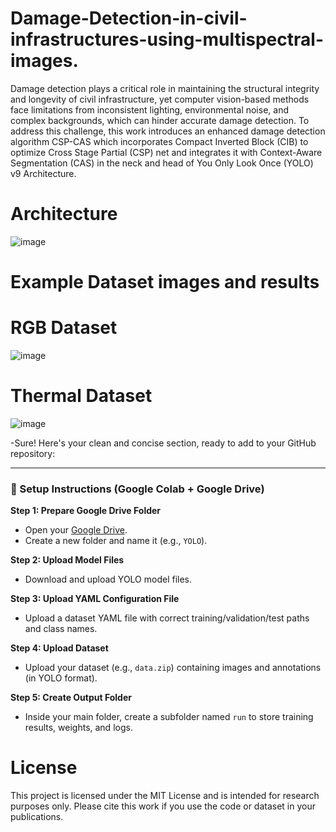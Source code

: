 # Damage-Detection-in-civil-infrastructures-using-multispectral-images.
Damage detection plays a critical role in maintaining the structural integrity and longevity of civil infrastructure, yet computer vision-based methods face limitations from inconsistent lighting, environmental noise, and complex backgrounds, which can hinder accurate damage detection. To address this challenge, this work introduces an enhanced damage detection algorithm CSP-CAS which incorporates Compact Inverted Block (CIB) to optimize Cross Stage Partial (CSP) net and integrates it with Context-Aware Segmentation (CAS) in the neck and head of You Only Look Once (YOLO) v9 Architecture. 

# Architecture


![image](https://github.com/user-attachments/assets/72225168-2d21-43d1-9756-fde52c595041)



# Example Dataset images and results
# RGB Dataset

![image](https://github.com/user-attachments/assets/32335fb1-589c-48c4-93df-595db419f0ff)


# Thermal Dataset
![image](https://github.com/user-attachments/assets/5d7a13ec-af09-4d99-8de6-1d7a68d2b731)

-Sure! Here's your clean and concise section, ready to add to your GitHub repository:

---

### 🔧 Setup Instructions (Google Colab + Google Drive)

**Step 1: Prepare Google Drive Folder**  
- Open your [Google Drive](https://drive.google.com/).  
- Create a new folder and name it (e.g., `YOLO`).

**Step 2: Upload Model Files**  
- Download and upload YOLO model files.

**Step 3: Upload YAML Configuration File**  
- Upload a dataset YAML file with correct training/validation/test paths and class names.

**Step 4: Upload Dataset**  
- Upload your dataset (e.g., `data.zip`) containing images and annotations (in YOLO format).

**Step 5: Create Output Folder**  
- Inside your main folder, create a subfolder named `run` to store training results, weights, and logs.


# License
This project is licensed under the MIT License and is intended for research purposes only. Please cite this work if you use the code or dataset in your publications.
